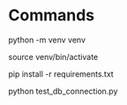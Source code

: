 # Commands

python -m venv venv

source venv/bin/activate

pip install -r requirements.txt

python test_db_connection.py